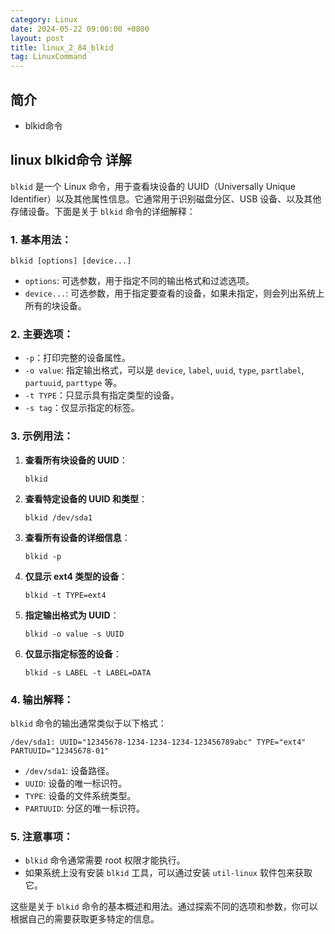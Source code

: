```yaml
---
category: Linux
date: 2024-05-22 09:00:00 +0800
layout: post
title: linux_2_84_blkid
tag: LinuxCommand
---
```

## 简介

+ blkid命令

## linux blkid命令 详解

`blkid` 是一个 Linux 命令，用于查看块设备的 UUID（Universally Unique Identifier）以及其他属性信息。它通常用于识别磁盘分区、USB 设备、以及其他存储设备。下面是关于 `blkid` 命令的详细解释：

### 1. 基本用法：

```
blkid [options] [device...]
```

- `options`: 可选参数，用于指定不同的输出格式和过滤选项。
- `device...`: 可选参数，用于指定要查看的设备，如果未指定，则会列出系统上所有的块设备。

### 2. 主要选项：

- `-p`：打印完整的设备属性。
- `-o value`: 指定输出格式，可以是 `device`, `label`, `uuid`, `type`, `partlabel`, `partuuid`, `parttype` 等。
- `-t TYPE`：只显示具有指定类型的设备。
- `-s tag`：仅显示指定的标签。

### 3. 示例用法：

1. **查看所有块设备的 UUID**：
   ```
   blkid
   ```

2. **查看特定设备的 UUID 和类型**：
   ```
   blkid /dev/sda1
   ```

3. **查看所有设备的详细信息**：
   ```
   blkid -p
   ```

4. **仅显示 ext4 类型的设备**：
   ```
   blkid -t TYPE=ext4
   ```

5. **指定输出格式为 UUID**：
   ```
   blkid -o value -s UUID
   ```

6. **仅显示指定标签的设备**：
   ```
   blkid -s LABEL -t LABEL=DATA
   ```

### 4. 输出解释：

`blkid` 命令的输出通常类似于以下格式：

```
/dev/sda1: UUID="12345678-1234-1234-1234-123456789abc" TYPE="ext4" PARTUUID="12345678-01"
```

- `/dev/sda1`: 设备路径。
- `UUID`: 设备的唯一标识符。
- `TYPE`: 设备的文件系统类型。
- `PARTUUID`: 分区的唯一标识符。

### 5. 注意事项：

- `blkid` 命令通常需要 root 权限才能执行。
- 如果系统上没有安装 `blkid` 工具，可以通过安装 `util-linux` 软件包来获取它。

这些是关于 `blkid` 命令的基本概述和用法。通过探索不同的选项和参数，你可以根据自己的需要获取更多特定的信息。